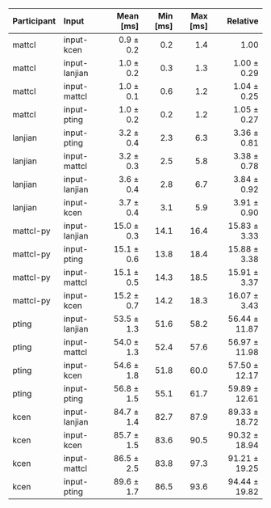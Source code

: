 | Participant | Input | Mean [ms] | Min [ms] | Max [ms] | Relative |
|:---|:---|---:|---:|---:|---:|
| mattcl | input-kcen | 0.9 ± 0.2 | 0.2 | 1.4 | 1.00 |
| mattcl | input-lanjian | 1.0 ± 0.2 | 0.3 | 1.3 | 1.00 ± 0.29 |
| mattcl | input-mattcl | 1.0 ± 0.1 | 0.6 | 1.2 | 1.04 ± 0.25 |
| mattcl | input-pting | 1.0 ± 0.2 | 0.2 | 1.2 | 1.05 ± 0.27 |
| lanjian | input-pting | 3.2 ± 0.4 | 2.3 | 6.3 | 3.36 ± 0.81 |
| lanjian | input-mattcl | 3.2 ± 0.3 | 2.5 | 5.8 | 3.38 ± 0.78 |
| lanjian | input-lanjian | 3.6 ± 0.4 | 2.8 | 6.7 | 3.84 ± 0.92 |
| lanjian | input-kcen | 3.7 ± 0.4 | 3.1 | 5.9 | 3.91 ± 0.90 |
| mattcl-py | input-lanjian | 15.0 ± 0.3 | 14.1 | 16.4 | 15.83 ± 3.33 |
| mattcl-py | input-pting | 15.1 ± 0.6 | 13.8 | 18.4 | 15.88 ± 3.38 |
| mattcl-py | input-mattcl | 15.1 ± 0.5 | 14.3 | 18.5 | 15.91 ± 3.37 |
| mattcl-py | input-kcen | 15.2 ± 0.7 | 14.2 | 18.3 | 16.07 ± 3.43 |
| pting | input-lanjian | 53.5 ± 1.3 | 51.6 | 58.2 | 56.44 ± 11.87 |
| pting | input-mattcl | 54.0 ± 1.3 | 52.4 | 57.6 | 56.97 ± 11.98 |
| pting | input-kcen | 54.6 ± 1.8 | 51.8 | 60.0 | 57.50 ± 12.17 |
| pting | input-pting | 56.8 ± 1.5 | 55.1 | 61.7 | 59.89 ± 12.61 |
| kcen | input-lanjian | 84.7 ± 1.4 | 82.7 | 87.9 | 89.33 ± 18.72 |
| kcen | input-kcen | 85.7 ± 1.5 | 83.6 | 90.5 | 90.32 ± 18.94 |
| kcen | input-mattcl | 86.5 ± 2.5 | 83.8 | 97.3 | 91.21 ± 19.25 |
| kcen | input-pting | 89.6 ± 1.7 | 86.5 | 93.6 | 94.44 ± 19.82 |
